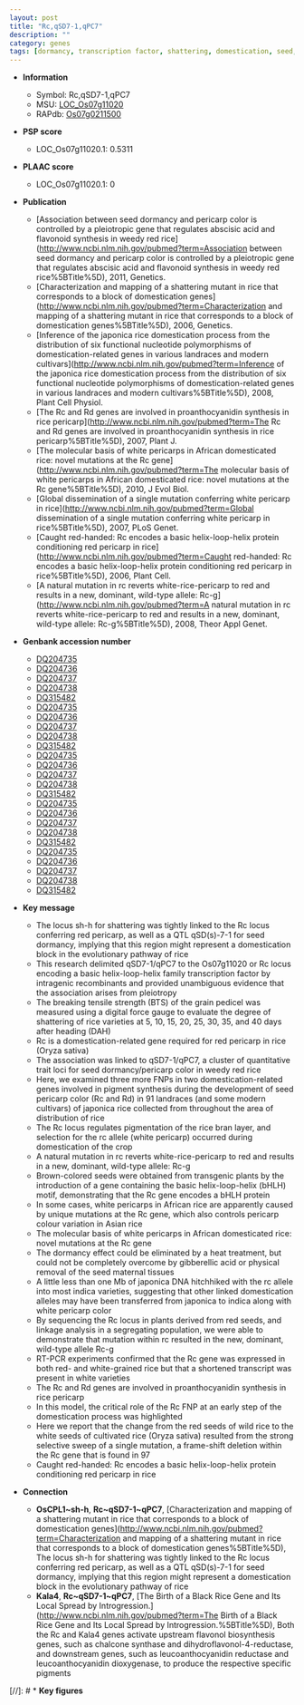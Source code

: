 ```yaml
---
layout: post
title: "Rc,qSD7-1,qPC7"
description: ""
category: genes
tags: [dormancy, transcription factor, shattering, domestication, seed, pericarp, grain]
---
```


* **Information**  
    + Symbol: Rc,qSD7-1,qPC7  
    + MSU: [LOC_Os07g11020](http://rice.plantbiology.msu.edu/cgi-bin/ORF_infopage.cgi?orf=LOC_Os07g11020)  
    + RAPdb: [Os07g0211500](http://rapdb.dna.affrc.go.jp/viewer/gbrowse_details/irgsp1?name=Os07g0211500)  

* **PSP score**  
    + LOC_Os07g11020.1: 0.5311 

* **PLAAC score**  
    + LOC_Os07g11020.1: 0 

* **Publication**  
    + [Association between seed dormancy and pericarp color is controlled by a pleiotropic gene that regulates abscisic acid and flavonoid synthesis in weedy red rice](http://www.ncbi.nlm.nih.gov/pubmed?term=Association between seed dormancy and pericarp color is controlled by a pleiotropic gene that regulates abscisic acid and flavonoid synthesis in weedy red rice%5BTitle%5D), 2011, Genetics.
    + [Characterization and mapping of a shattering mutant in rice that corresponds to a block of domestication genes](http://www.ncbi.nlm.nih.gov/pubmed?term=Characterization and mapping of a shattering mutant in rice that corresponds to a block of domestication genes%5BTitle%5D), 2006, Genetics.
    + [Inference of the japonica rice domestication process from the distribution of six functional nucleotide polymorphisms of domestication-related genes in various landraces and modern cultivars](http://www.ncbi.nlm.nih.gov/pubmed?term=Inference of the japonica rice domestication process from the distribution of six functional nucleotide polymorphisms of domestication-related genes in various landraces and modern cultivars%5BTitle%5D), 2008, Plant Cell Physiol.
    + [The Rc and Rd genes are involved in proanthocyanidin synthesis in rice pericarp](http://www.ncbi.nlm.nih.gov/pubmed?term=The Rc and Rd genes are involved in proanthocyanidin synthesis in rice pericarp%5BTitle%5D), 2007, Plant J.
    + [The molecular basis of white pericarps in African domesticated rice: novel mutations at the Rc gene](http://www.ncbi.nlm.nih.gov/pubmed?term=The molecular basis of white pericarps in African domesticated rice: novel mutations at the Rc gene%5BTitle%5D), 2010, J Evol Biol.
    + [Global dissemination of a single mutation conferring white pericarp in rice](http://www.ncbi.nlm.nih.gov/pubmed?term=Global dissemination of a single mutation conferring white pericarp in rice%5BTitle%5D), 2007, PLoS Genet.
    + [Caught red-handed: Rc encodes a basic helix-loop-helix protein conditioning red pericarp in rice](http://www.ncbi.nlm.nih.gov/pubmed?term=Caught red-handed: Rc encodes a basic helix-loop-helix protein conditioning red pericarp in rice%5BTitle%5D), 2006, Plant Cell.
    + [A natural mutation in rc reverts white-rice-pericarp to red and results in a new, dominant, wild-type allele: Rc-g](http://www.ncbi.nlm.nih.gov/pubmed?term=A natural mutation in rc reverts white-rice-pericarp to red and results in a new, dominant, wild-type allele: Rc-g%5BTitle%5D), 2008, Theor Appl Genet.

* **Genbank accession number**  
    + [DQ204735](http://www.ncbi.nlm.nih.gov/nuccore/DQ204735)
    + [DQ204736](http://www.ncbi.nlm.nih.gov/nuccore/DQ204736)
    + [DQ204737](http://www.ncbi.nlm.nih.gov/nuccore/DQ204737)
    + [DQ204738](http://www.ncbi.nlm.nih.gov/nuccore/DQ204738)
    + [DQ315482](http://www.ncbi.nlm.nih.gov/nuccore/DQ315482)
    + [DQ204735](http://www.ncbi.nlm.nih.gov/nuccore/DQ204735)
    + [DQ204736](http://www.ncbi.nlm.nih.gov/nuccore/DQ204736)
    + [DQ204737](http://www.ncbi.nlm.nih.gov/nuccore/DQ204737)
    + [DQ204738](http://www.ncbi.nlm.nih.gov/nuccore/DQ204738)
    + [DQ315482](http://www.ncbi.nlm.nih.gov/nuccore/DQ315482)
    + [DQ204735](http://www.ncbi.nlm.nih.gov/nuccore/DQ204735)
    + [DQ204736](http://www.ncbi.nlm.nih.gov/nuccore/DQ204736)
    + [DQ204737](http://www.ncbi.nlm.nih.gov/nuccore/DQ204737)
    + [DQ204738](http://www.ncbi.nlm.nih.gov/nuccore/DQ204738)
    + [DQ315482](http://www.ncbi.nlm.nih.gov/nuccore/DQ315482)
    + [DQ204735](http://www.ncbi.nlm.nih.gov/nuccore/DQ204735)
    + [DQ204736](http://www.ncbi.nlm.nih.gov/nuccore/DQ204736)
    + [DQ204737](http://www.ncbi.nlm.nih.gov/nuccore/DQ204737)
    + [DQ204738](http://www.ncbi.nlm.nih.gov/nuccore/DQ204738)
    + [DQ315482](http://www.ncbi.nlm.nih.gov/nuccore/DQ315482)
    + [DQ204735](http://www.ncbi.nlm.nih.gov/nuccore/DQ204735)
    + [DQ204736](http://www.ncbi.nlm.nih.gov/nuccore/DQ204736)
    + [DQ204737](http://www.ncbi.nlm.nih.gov/nuccore/DQ204737)
    + [DQ204738](http://www.ncbi.nlm.nih.gov/nuccore/DQ204738)
    + [DQ315482](http://www.ncbi.nlm.nih.gov/nuccore/DQ315482)

* **Key message**  
    + The locus sh-h for shattering was tightly linked to the Rc locus conferring red pericarp, as well as a QTL qSD(s)-7-1 for seed dormancy, implying that this region might represent a domestication block in the evolutionary pathway of rice
    + This research delimited qSD7-1/qPC7 to the Os07g11020 or Rc locus encoding a basic helix-loop-helix family transcription factor by intragenic recombinants and provided unambiguous evidence that the association arises from pleiotropy
    + The breaking tensile strength (BTS) of the grain pedicel was measured using a digital force gauge to evaluate the degree of shattering of rice varieties at 5, 10, 15, 20, 25, 30, 35, and 40 days after heading (DAH)
    + Rc is a domestication-related gene required for red pericarp in rice (Oryza sativa)
    + The association was linked to qSD7-1/qPC7, a cluster of quantitative trait loci for seed dormancy/pericarp color in weedy red rice
    + Here, we examined three more FNPs in two domestication-related genes involved in pigment synthesis during the development of seed pericarp color (Rc and Rd) in 91 landraces (and some modern cultivars) of japonica rice collected from throughout the area of distribution of rice
    + The Rc locus regulates pigmentation of the rice bran layer, and selection for the rc allele (white pericarp) occurred during domestication of the crop
    + A natural mutation in rc reverts white-rice-pericarp to red and results in a new, dominant, wild-type allele: Rc-g
    + Brown-colored seeds were obtained from transgenic plants by the introduction of a gene containing the basic helix-loop-helix (bHLH) motif, demonstrating that the Rc gene encodes a bHLH protein
    + In some cases, white pericarps in African rice are apparently caused by unique mutations at the Rc gene, which also controls pericarp colour variation in Asian rice
    + The molecular basis of white pericarps in African domesticated rice: novel mutations at the Rc gene
    + The dormancy effect could be eliminated by a heat treatment, but could not be completely overcome by gibberellic acid or physical removal of the seed maternal tissues
    + A little less than one Mb of japonica DNA hitchhiked with the rc allele into most indica varieties, suggesting that other linked domestication alleles may have been transferred from japonica to indica along with white pericarp color
    + By sequencing the Rc locus in plants derived from red seeds, and linkage analysis in a segregating population, we were able to demonstrate that mutation within rc resulted in the new, dominant, wild-type allele Rc-g
    + RT-PCR experiments confirmed that the Rc gene was expressed in both red- and white-grained rice but that a shortened transcript was present in white varieties
    + The Rc and Rd genes are involved in proanthocyanidin synthesis in rice pericarp
    + In this model, the critical role of the Rc FNP at an early step of the domestication process was highlighted
    + Here we report that the change from the red seeds of wild rice to the white seeds of cultivated rice (Oryza sativa) resulted from the strong selective sweep of a single mutation, a frame-shift deletion within the Rc gene that is found in 97
    + Caught red-handed: Rc encodes a basic helix-loop-helix protein conditioning red pericarp in rice

* **Connection**  
    + __OsCPL1~sh-h__, __Rc~qSD7-1~qPC7__, [Characterization and mapping of a shattering mutant in rice that corresponds to a block of domestication genes](http://www.ncbi.nlm.nih.gov/pubmed?term=Characterization and mapping of a shattering mutant in rice that corresponds to a block of domestication genes%5BTitle%5D), The locus sh-h for shattering was tightly linked to the Rc locus conferring red pericarp, as well as a QTL qSD(s)-7-1 for seed dormancy, implying that this region might represent a domestication block in the evolutionary pathway of rice
    + __Kala4__, __Rc~qSD7-1~qPC7__, [The Birth of a Black Rice Gene and Its Local Spread by Introgression.](http://www.ncbi.nlm.nih.gov/pubmed?term=The Birth of a Black Rice Gene and Its Local Spread by Introgression.%5BTitle%5D), Both the Rc and Kala4 genes activate upstream flavonol biosynthesis genes, such as chalcone synthase and dihydroflavonol-4-reductase, and downstream genes, such as leucoanthocyanidin reductase and leucoanthocyanidin dioxygenase, to produce the respective specific pigments

[//]: # * **Key figures**  


